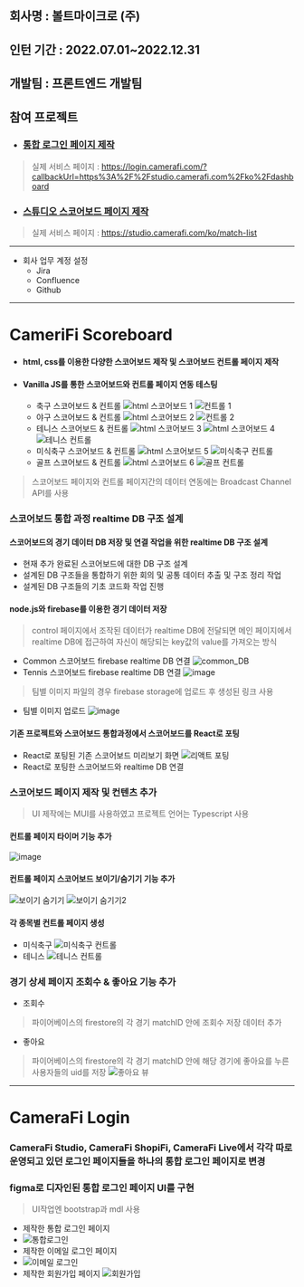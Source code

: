 ## 회사명 : 볼트마이크로 (주)
## 인턴 기간 : 2022.07.01~2022.12.31
## 개발팀 : 프론트엔드 개발팀
  
## 참여 프로젝트
* ### [통합 로그인 페이지 제작](#cameriFi-login)
> 실제 서비스 페이지 : https://login.camerafi.com/?callbackUrl=https%3A%2F%2Fstudio.camerafi.com%2Fko%2Fdashboard
* ### [스튜디오 스코어보드 페이지 제작](#cameriFi-scoreboard)
> 실제 서비스 페이지 :  https://studio.camerafi.com/ko/match-list

------

* 회사 업무 계정 설정
  * Jira
  * Confluence
  * Github

------

# CameriFi Scoreboard
* #### html, css를 이용한 다양한 스코어보드 제작 및 스코어보드 컨트롤 페이지 제작
* #### Vanilla JS를 통한 스코어보드와 컨트롤 페이지 연동 테스팅
  * 축구 스코어보드 & 컨트롤
![html 스코어보드 1](https://user-images.githubusercontent.com/90994001/212021341-70ca7eed-1794-4cc8-90ca-a5721eb82983.png)
![컨트롤 1](https://user-images.githubusercontent.com/90994001/212021367-b39ebea6-6485-4cff-a04a-cf259e8e30c9.png)
  * 야구 스코어보드 & 컨트롤
![html 스코어보드 2](https://user-images.githubusercontent.com/90994001/212021345-c334cd48-c15d-4000-9157-e1eea89916f0.png)
![컨트롤 2](https://user-images.githubusercontent.com/90994001/212021370-d07256bc-403c-4200-a006-4fdcc20a620e.png)
  * 테니스 스코어보드 & 컨트롤
![html 스코어보드 3](https://user-images.githubusercontent.com/90994001/212021347-e1d9ea06-ba36-431b-a7ab-e4159de63fe5.png)
![html 스코어보드 4](https://user-images.githubusercontent.com/90994001/212021349-e3b8e975-4bb2-42ae-95af-8d4e59eaffb9.png)
![테니스 컨트롤](https://user-images.githubusercontent.com/90994001/212021374-80bd8e32-1c96-49cf-b5c8-a9d22415628c.png)
  * 미식축구 스코어보드 & 컨트롤
![html 스코어보드 5](https://user-images.githubusercontent.com/90994001/212021353-bfd5e336-a365-43a3-a98b-c99d28d654ad.png)
![미식축구 컨트롤](https://user-images.githubusercontent.com/90994001/212021364-5e397779-1289-4578-8d3d-beaf0da5a6d7.png)
  * 골프 스코어보드 & 컨트롤
![html 스코어보드 6](https://user-images.githubusercontent.com/90994001/212021358-ec7e78a9-2d40-4a71-8b23-a9a6d50f7ef7.png)
![골프 컨트롤](https://user-images.githubusercontent.com/90994001/212021361-6ee224dc-1d48-45b8-8c04-4a14637c7a48.png)

> 스코어보드 페이지와 컨트롤 페이지간의 데이터 연동에는 Broadcast Channel API를 사용
### 스코어보드 통합 과정 realtime DB 구조 설계
#### 스코어보드의 경기 데이터 DB 저장 및 연결 작업을 위한 realtime DB 구조 설계
 * 현재 추가 완료된 스코어보드에 대한 DB 구조 설계
 * 설계된 DB 구조들을 통합하기 위한 회의 및 공통 데이터 추출 및 구조 정리 작업
 * 설계된 DB 구조들의 기초 코드화 작업 진행
#### node.js와 firebase를 이용한 경기 데이터 저장
> control 페이지에서 조작된 데이터가 realtime DB에 전달되면 메인 페이지에서 realtime DB에 접근하여 자신이 해당되는 key값의 value를 가져오는 방식
 * Common 스코어보드 firebase realtime DB 연결
![common_DB](https://user-images.githubusercontent.com/90994001/213390193-7b470428-770c-44b6-90b2-e20ced54b2f2.png)
 * Tennis 스코어보드 firebase realtime DB 연결
![image](https://user-images.githubusercontent.com/90994001/213390259-a63c5004-cdb9-4096-8a4f-4422b7bf83e5.png)
> 팀별 이미지 파일의 경우 firebase storage에 업로드 후 생성된 링크 사용
 * 팀별 이미지 업로드
![image](https://user-images.githubusercontent.com/90994001/213390298-57962211-3737-4bad-bc6b-db4b8a2ef9bb.png)

#### 기존 프로젝트와 스코어보드 통합과정에서 스코어보드를 React로 포팅
 * React로 포팅된 기존 스코어보드 미리보기 화면
 ![리액트 포팅](https://user-images.githubusercontent.com/90994001/213615720-d3288c47-ad36-4689-9a57-fe6974e59f8a.png)
 * React로 포팅한 스코어보드와 realtime DB 연결
 
### 스코어보드 페이지 제작 및 컨텐츠 추가
> UI 제작에는 MUI를 사용하였고 프로젝트 언어는 Typescript 사용

#### 컨트롤 페이지 타이머 기능 추가
![image](https://user-images.githubusercontent.com/90994001/213616034-53cb3fa0-475a-4723-b779-874cb80344f2.png)

#### 컨트롤 페이지 스코어보드 보이기/숨기기 기능 추가
![보이기 숨기기](https://user-images.githubusercontent.com/90994001/213616975-d8b90535-65b3-48d5-8bdb-cb6fa035365d.png)
![보이기 숨기기2](https://user-images.githubusercontent.com/90994001/213616977-935b051a-d55c-4e51-8929-9aca9ddfe723.png)

#### 각 종목별 컨트롤 페이지 생성
 * 미식축구
![미식축구 컨트롤](https://user-images.githubusercontent.com/90994001/213616972-518ff93c-0202-465a-82d3-c4145ceab3de.png)
 * 테니스
![테니스 컨트롤](https://user-images.githubusercontent.com/90994001/213616979-cbaa267a-5df5-40b5-a186-d5de9a987f0a.png)

### 경기 상세 페이지 조회수 & 좋아요 기능 추가
 * 조회수
 > 파이어베이스의 firestore의 각 경기 matchID 안에 조회수 저장 데이터 추가
 * 좋아요
 > 파이어베이스의 firestore의 각 경기 matchID 안에 해당 경기에 좋아요를 누른 사용자들의 uid를 저장
![좋아요 뷰](https://user-images.githubusercontent.com/90994001/213619099-b4c84c52-1833-48e2-bee4-194b5af250bf.png)

------

# CameraFi Login
### CameraFi Studio, CameraFi ShopiFi, CameraFi Live에서 각각 따로 운영되고 있던 로그인 페이지들을 하나의 통합 로그인 페이지로 변경

### figma로 디자인된 통합 로그인 페이지 UI를 구현
> UI작업엔 bootstrap과 mdl 사용
  * 제작한 통합 로그인 페이지
  * ![통합로그인](https://user-images.githubusercontent.com/90994001/215431504-85b22aea-61ce-46e5-a138-0369f5f975fe.png)
  * 제작한 이메일 로그인 페이지
  * ![이메일 로그인](https://user-images.githubusercontent.com/90994001/215431492-51919fac-bf40-4189-a584-ff1b7e7f78af.png)
  * 제작한 회원가입 페이지
![회원가입](https://user-images.githubusercontent.com/90994001/215431507-45ca3020-1162-4def-8976-8b446a3d1b1f.png)






  
